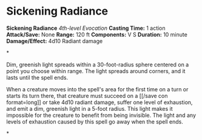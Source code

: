# Sickening Radiance

**Sickening Radiance**
_4th-level Evocation_
**Casting Time:** 1 action
**Attack/Save:** None
**Range:** 120 ft
**Components:** V S
**Duration:** 10 minute
**Damage/Effect:** 4d10 Radiant damage

*<p class="Core-Styles_Core-Body">Dim, greenish light spreads within a 30-foot-radius sphere centered on a point you choose within range. The light spreads around corners, and it lasts until the spell ends.</p>
<p class="Core-Styles_Core-Body">When a creature moves into the spell's area for the first time on a turn or starts its turn there, that creature must succeed on a [[/save con format=long]] or take 4d10 radiant damage, suffer one level of exhaustion, and emit a dim, greenish light in a 5-foot radius. This light makes it impossible for the creature to benefit from being invisible. The light and any levels of exhaustion caused by this spell go away when the spell ends.</p>*